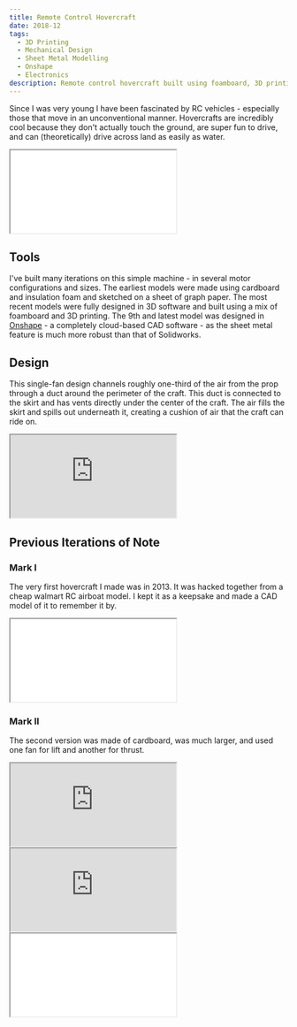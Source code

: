 ```yaml
---
title: Remote Control Hovercraft
date: 2018-12
tags:
  - 3D Printing
  - Mechanical Design
  - Sheet Metal Modelling
  - Onshape
  - Electronics
description: Remote control hovercraft built using foamboard, 3D printing, and hobby RC electronics. Designed using Onshape
---
```


Since I was very young I have been fascinated by RC vehicles - especially those that move in an unconventional manner. Hovercrafts are incredibly cool because they don't actually touch the ground, are super fun to drive, and can (theoretically) drive across land as easily as water.

<div class="iframe-container model">
<iframe src="/3D_models/hovercraft_mk9.gltf"></iframe>
</div>

## Tools

I've built many iterations on this simple machine - in several motor configurations and sizes. The earliest models were made using cardboard and insulation foam and sketched on a sheet of graph paper. The most recent models were fully designed in 3D software and built using a mix of foamboard and 3D printing. The 9th and latest model was designed in [Onshape](https://www.onshape.com/en/) - a completely cloud-based CAD software - as the sheet metal feature is much more robust than that of Solidworks.

## Design

This single-fan design channels roughly one-third of the air from the prop through a duct around the perimeter of the craft. This duct is connected to the skirt and has vents directly under the center of the craft. The air fills the skirt and spills out underneath it, creating a cushion of air that the craft can ride on.

<div class="iframe-container">
<iframe src="https://www.youtube.com/embed/jCL2HYXeS9U"></iframe>
</div>

## Previous Iterations of Note

### Mark I

The very first hovercraft I made was in 2013. It was hacked together from a cheap walmart RC airboat model. I kept it as a keepsake and made a CAD model of it to remember it by.

<div class="iframe-container model">
<iframe src="/3D_models/hovercraft_mk1.gltf"></iframe>
</div>

### Mark II

The second version was made of cardboard, was much larger, and used one fan for lift and another for thrust.

<div class="iframe-container">
<iframe src="https://www.youtube.com/embed/_x769qyAiA8"></iframe>
</div>

<div class="iframe-container">
<iframe src="https://www.youtube.com/embed/9Kmgzja-Ib0"></iframe>
</div>

<div class="iframe-container model">
<iframe src="/3D_models/hovercraft_mk6.gltf"></iframe>
</div>